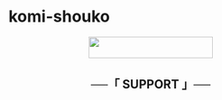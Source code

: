 # komi-shouko
<p align="center"><a href="https://heroku.com/deploy?template=https://github.com/Aarukami/komi-shouko"> <img src="https://img.shields.io/badge/Deploy%20To%20Heroku-purple?style=for-the-badge&logo=heroku" width="220" height="38.45"/></a></p>


<h2 align="center">
    ──「 SUPPORT 」──
</h2>
